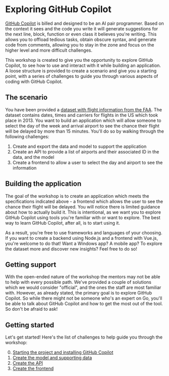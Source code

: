 # Exploring GitHub Copilot

[GitHub Copilot](https://github.com/features/copilot) is billed and designed to be an AI pair programmer. Based on the context it sees and the code you write it will generate suggestions for the next line, block, function or even class it believes you're writing. This allows you to offload tedious tasks, obtain obscure syntax, and generate code from comments, allowing you to stay in the zone and focus on the higher level and more difficult challenges.

This workshop is created to give you the opportunity to explore GitHub Copilot, to see how to use and interact with it while building an application. A loose structure is provided to create a scenario and give you a starting point, with a series of challenges to guide you through various aspects of coding with GitHub Copilot.

## The scenario

You have been provided a [dataset with flight information from the FAA](./data/flights.csv). The dataset contains dates, times and carriers for flights in the US which took place in 2013. You want to build an application which will allow someone to select the day of the week and arrival airport to see the chance their flight will be delayed by more than 15 minutes. You'll do so by walking through the following challenges:

1. Create and export the data and model to support the application
2. Create an API to provide a list of airports and their associated ID in the data, and the model
3. Create a frontend to allow a user to select the day and airport to see the information

## Building the application

The goal of the workshop is to create an application which meets the specifications indicated above - a frontend which allows the user to see the chance their flight will be delayed. You will notice there is limited guidance about how to actually build it. This is intentional, as we want you to explore GitHub Copilot using tools you're familiar with or want to explore. The best way to learn GitHub Copilot, after all, is to start using it.

As a result, you're free to use frameworks and languages of your choosing. If you want to create a backend using Node.js and a frontend with Vue.js, you're welcome to do that! Want a Windows app? A mobile app? To explore the dataset more and discover new insights? Feel free to do so!

## Getting support

With the open-ended nature of the workshop the mentors may not be able to help with every possible path. We've provided a couple of solutions which we would consider "official", and the ones the staff are most familiar with. However, as already stated, the primary goal is to explore GitHub Copilot. So while there might not be someone who's an expert on Go, you'll be able to talk about GitHub Copilot and how to get the most out of the tool. So don't be afraid to ask!

## Getting started

Let's get started! Here's the list of challenges to help guide you through the workshop:

0. [Starting the project and installing GitHub Copilot](./content/0-get-started.md)
1. [Create the model and supporting data](./content/1-create-model-data.md)
2. [Create the API](./content/2-create-api.md)
3. [Create the frontend](./content/3-create-frontend.md)
